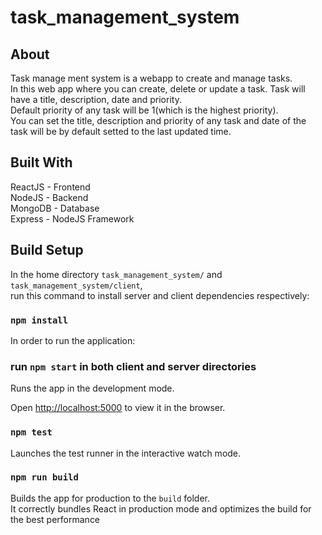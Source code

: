 # task_management_system

## About

Task manage ment system is a webapp to create and manage tasks.</br>
In this web app where you can create, delete or update a task. Task will have a title, description, date and priority.</br>
Default priority of any task will be 1(which is the highest priority).</br>
You can set the title, description and priority of any task and date of the task will be by default setted to the last updated time.

## Built With

ReactJS - Frontend<br />
NodeJS - Backend<br />
MongoDB - Database<br />
Express - NodeJS Framework<br />

## Build Setup

In the home directory `task_management_system/` and `task_management_system/client`,</br> 
run this command to install server and client dependencies respectively:

### `npm install`

In order to run the application:

### run `npm start` in both client and server directories

Runs the app in the development mode.<br />

Open [http://localhost:5000](http://localhost:5000) to view it in the browser.

### `npm test`

Launches the test runner in the interactive watch mode.<br />

### `npm run build`

Builds the app for production to the `build` folder.<br />
It correctly bundles React in production mode and optimizes the build for the best performance
